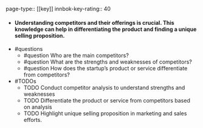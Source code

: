 page-type:: [[key]]
innbok-key-rating:: 40
- #### Understanding competitors and their offerings is crucial. This knowledge can help in differentiating the product and finding a unique selling proposition.
- #questions
  - #question Who are the main competitors?
  - #question What are the strengths and weaknesses of competitors?
  - #question How does the startup’s product or service differentiate from competitors?
- #TODOs
  - TODO Conduct competitor analysis to understand strengths and weaknesses
  - TODO  Differentiate the product or service from competitors based on analysis
  - TODO  Highlight unique selling proposition in marketing and sales efforts.



